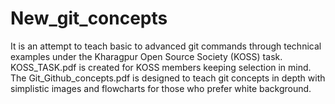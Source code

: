 # New_git_concepts
It is an attempt to teach basic to advanced git commands through technical examples under the Kharagpur Open Source Society (KOSS) task.
KOSS_TASK.pdf is created for KOSS members keeping selection in mind.
The Git_Github_concepts.pdf is designed to teach git concepts in depth with simplistic images and flowcharts for those who prefer white background.


